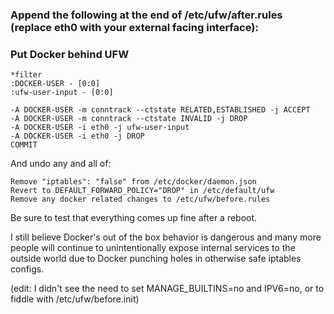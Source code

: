 ### Append the following at the end of /etc/ufw/after.rules (replace eth0 with your external facing interface):

### Put Docker behind UFW
```
*filter
:DOCKER-USER - [0:0]
:ufw-user-input - [0:0]

-A DOCKER-USER -m conntrack --ctstate RELATED,ESTABLISHED -j ACCEPT
-A DOCKER-USER -m conntrack --ctstate INVALID -j DROP
-A DOCKER-USER -i eth0 -j ufw-user-input
-A DOCKER-USER -i eth0 -j DROP
COMMIT
```

And undo any and all of:
```
Remove "iptables": "false" from /etc/docker/daemon.json
Revert to DEFAULT_FORWARD_POLICY="DROP" in /etc/default/ufw
Remove any docker related changes to /etc/ufw/before.rules
```
Be sure to test that everything comes up fine after a reboot.

I still believe Docker's out of the box behavior is dangerous and many more people will continue to unintentionally expose internal services to the outside world due to Docker punching holes in otherwise safe iptables configs.

(edit: I didn't see the need to set MANAGE_BUILTINS=no and IPV6=no, or to fiddle with /etc/ufw/before.init)

